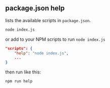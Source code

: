 package.json help
---

lists the available scripts in ``package.json``.

```bash
node index.js
```

or add to your NPM scripts to run ``node index.js``

```json
"scripts": {
    "help": "node index.js",
    ...
}
```

then run like this:

```bash
npm run help
```
